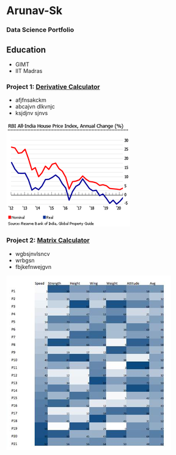 # Arunav-Sk
### Data Science Portfolio

## Education
- GIMT
- IIT Madras

### Project 1: [Derivative Calculator](https://www.derivative-calculator.net/)
- afjfnsakckm
- abcajvn dlkvnjc 
- ksjdjnv sjnvs

![](images/india-house-prices.gif)

### Project 2: [Matrix Calculator](http://www.math.odu.edu/~bogacki/cgi-bin/lat.cgi)
- wgbsjnvlsncv
- wrbgsn
- fbjkefnwejgvn

![](images/matrix_chart.jpg)
